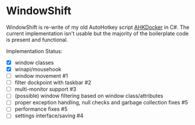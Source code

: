 # WindowShift
WindowShift is re-write of my old AutoHotkey script [AHKDocker](https://www.autohotkey.com/boards/viewtopic.php?f=6&t=7095) in C#.
The current implementation isn't usable but the majority of the boilerplate code is present and functional.

Implementation Status:
- [x] window classes
- [x] winapi/mousehook
- [ ] window movement #1
- [ ] filter dockpoint with taskbar #2
- [ ] multi-monitor support #3
- [ ] \(possible) window filtering based on window class/attributes
- [ ] proper exception handling, null checks and garbage collection fixes #5
- [ ] performance fixes #5
- [ ] settings interface/saving #4
